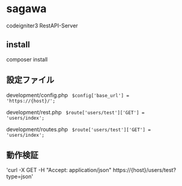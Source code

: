 # sagawa
codeigniter3 RestAPI-Server

## install 
composer install

## 設定ファイル

development/config.php
<code>
$config['base_url'] = 'https://{host}/';
</code>

development/rest.php
<code>
$route['users/test']['GET'] = 'users/index';
</code>


development/routes.php
<code>
$route['users/test']['GET'] = 'users/index';
</code>


## 動作検証
'curl -X GET -H "Accept: application/json" https://{host}/users/test?type=json'

